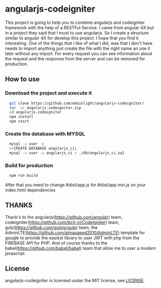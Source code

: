 # angularjs-codeigniter
This project is going to help you to combine angularjs and codeigniter framework with the help of a RESTFul Service. I came from angular 4X but in a project they said that I must to use angularjs. So I create a structure similar to angular 4X for develop this project. I hope that you find it interesting.
One of the things that I like of what I did, was that I don't have needs to import anything just create the file with the right name an use it later without any import. For every request you can see information about the request and the response from the server and can be removed for production.

## How to use

### Download the project and execute it

```bash
  git clone https://github.com/eduinlight/angularjs-codeigniter/
  tar -xz angularjs-codeigniter.zip
  cd angularjs-codeigniter
  npm install
  npm start
```

### Create the database with MYSQL

```bash
  mysql -u user -p
  >>CREATE DATABASE angularjs_ci;
  mysql -u user -p angularjs_ci < ./db/angularjs_ci.sql
```

### Build for production

```bash
  npm run build
```

After that you need to change #dist/app.js for #dist/app.min.js on your index.html dependencies

## THANKS

Thank's to the angularjs(https://github.com/angular) team, codeigniter(https://github.com/bcit-ci/CodeIgniter) team, gulp(https://github.com/gulpjs/gulp) team, the AdminLTE(https://github.com/almasaeed2010/AdminLTE) template for google to provide the easiest library to user JWT with php from the FIREBASE API for PHP. And of course thanks to the babel(https://github.com/babel/babel) team that allow me to user a modern javascript.

## License

angularjs-codeigniter is licensed under the MIT license, see
[LICENSE](https://github.com/eduinlight/angularjs-codeigniter/blob/master/LICENSE).
